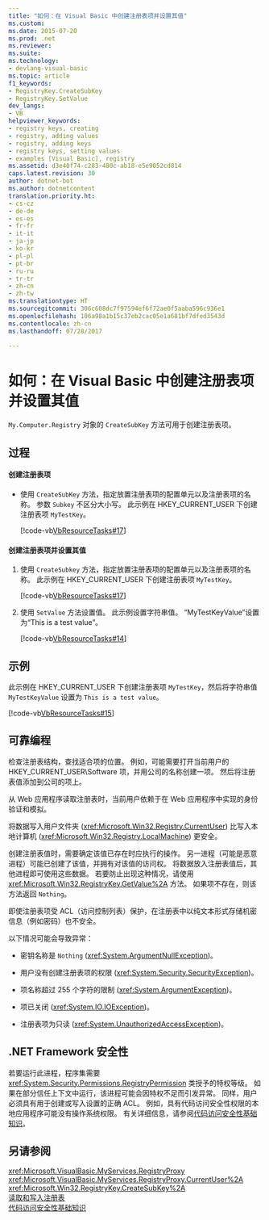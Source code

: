 ```yaml
---
title: "如何：在 Visual Basic 中创建注册表项并设置其值"
ms.custom: 
ms.date: 2015-07-20
ms.prod: .net
ms.reviewer: 
ms.suite: 
ms.technology:
- devlang-visual-basic
ms.topic: article
f1_keywords:
- RegistryKey.CreateSubKey
- RegistryKey.SetValue
dev_langs:
- VB
helpviewer_keywords:
- registry keys, creating
- registry, adding values
- registry, adding keys
- registry keys, setting values
- examples [Visual Basic], registry
ms.assetid: d3e40f74-c283-480c-ab18-e5e9052cd814
caps.latest.revision: 30
author: dotnet-bot
ms.author: dotnetcontent
translation.priority.ht:
- cs-cz
- de-de
- es-es
- fr-fr
- it-it
- ja-jp
- ko-kr
- pl-pl
- pt-br
- ru-ru
- tr-tr
- zh-cn
- zh-tw
ms.translationtype: HT
ms.sourcegitcommit: 306c608dc7f97594ef6f72ae0f5aaba596c936e1
ms.openlocfilehash: 106a98a1b15c37eb2cac05e1a681bf7dfed3543d
ms.contentlocale: zh-cn
ms.lasthandoff: 07/28/2017

---
```

# <a name="how-to-create-a-registry-key-and-set-its-value-in-visual-basic"></a>如何：在 Visual Basic 中创建注册表项并设置其值
`My.Computer.Registry` 对象的 `CreateSubKey` 方法可用于创建注册表项。  
  
## <a name="procedure"></a>过程  
  
#### <a name="to-create-a-registry-key"></a>创建注册表项  
  
-   使用 `CreateSubKey` 方法，指定放置注册表项的配置单元以及注册表项的名称。 参数 `Subkey` 不区分大小写。 此示例在 HKEY_CURRENT_USER 下创建注册表项 `MyTestKey`。  
  
     [!code-vb[VbResourceTasks#17](../../../../visual-basic/developing-apps/programming/computer-resources/codesnippet/VisualBasic/how-to-create-a-registry-key-and-set-its-value_1.vb)]  
  
#### <a name="to-create-a-registry-key-and-set-a-value-in-it"></a>创建注册表项并设置其值  
  
1.  使用 `CreateSubkey` 方法，指定放置注册表项的配置单元以及注册表项的名称。 此示例在 HKEY_CURRENT_USER 下创建注册表项 `MyTestKey`。  
  
     [!code-vb[VbResourceTasks#17](../../../../visual-basic/developing-apps/programming/computer-resources/codesnippet/VisualBasic/how-to-create-a-registry-key-and-set-its-value_1.vb)]  
  
2.  使用 `SetValue` 方法设置值。 此示例设置字符串值。 “MyTestKeyValue”设置为“This is a test value”。  
  
     [!code-vb[VbResourceTasks#14](../../../../visual-basic/developing-apps/programming/computer-resources/codesnippet/VisualBasic/how-to-create-a-registry-key-and-set-its-value_2.vb)]  
  
## <a name="example"></a>示例  
 此示例在 HKEY_CURRENT_USER 下创建注册表项 `MyTestKey`，然后将字符串值 `MyTestKeyValue` 设置为 `This is a test value`。  
  
 [!code-vb[VbResourceTasks#15](../../../../visual-basic/developing-apps/programming/computer-resources/codesnippet/VisualBasic/how-to-create-a-registry-key-and-set-its-value_3.vb)]  
  
## <a name="robust-programming"></a>可靠编程  
 检查注册表结构，查找适合项的位置。 例如，可能需要打开当前用户的 HKEY_CURRENT_USER\Software 项，并用公司的名称创建一项。 然后将注册表值添加到公司的项上。  
  
 从 Web 应用程序读取注册表时，当前用户依赖于在 Web 应用程序中实现的身份验证和模拟。  
  
 将数据写入用户文件夹 (<xref:Microsoft.Win32.Registry.CurrentUser>) 比写入本地计算机 (<xref:Microsoft.Win32.Registry.LocalMachine>) 更安全。  
  
 创建注册表值时，需要确定该值已存在时应执行的操作。 另一进程（可能是恶意进程）可能已创建了该值，并拥有对该值的访问权。 将数据放入注册表值后，其他进程即可使用这些数据。 若要防止出现这种情况，请使用 <xref:Microsoft.Win32.RegistryKey.GetValue%2A> 方法。 如果项不存在，则该方法返回 `Nothing`。  
  
 即使注册表项受 ACL（访问控制列表）保护，在注册表中以纯文本形式存储机密信息（例如密码）也不安全。  
  
 以下情况可能会导致异常：  
  
-   密钥名称是 `Nothing` (<xref:System.ArgumentNullException>)。  
  
-   用户没有创建注册表项的权限 (<xref:System.Security.SecurityException>)。  
  
-   项名称超过 255 个字符的限制 (<xref:System.ArgumentException>)。  
  
-   项已关闭 (<xref:System.IO.IOException>)。  
  
-   注册表项为只读 (<xref:System.UnauthorizedAccessException>)。  
  
## <a name="net-framework-security"></a>.NET Framework 安全性  
 若要运行此进程，程序集需要 <xref:System.Security.Permissions.RegistryPermission> 类授予的特权等级。 如果在部分信任上下文中运行，该进程可能会因特权不足而引发异常。 同样，用户必须具有用于创建或写入设置的正确 ACL。 例如，具有代码访问安全性权限的本地应用程序可能没有操作系统权限。 有关详细信息，请参阅[代码访问安全性基础知识](https://msdn.microsoft.com/library/33tceax8)。  
  
## <a name="see-also"></a>另请参阅  
 <xref:Microsoft.VisualBasic.MyServices.RegistryProxy>   
 <xref:Microsoft.VisualBasic.MyServices.RegistryProxy.CurrentUser%2A>   
 <xref:Microsoft.Win32.RegistryKey.CreateSubKey%2A>   
 [读取和写入注册表](../../../../visual-basic/developing-apps/programming/computer-resources/reading-from-and-writing-to-the-registry.md)   
 [代码访问安全性基础知识](https://msdn.microsoft.com/library/33tceax8)

